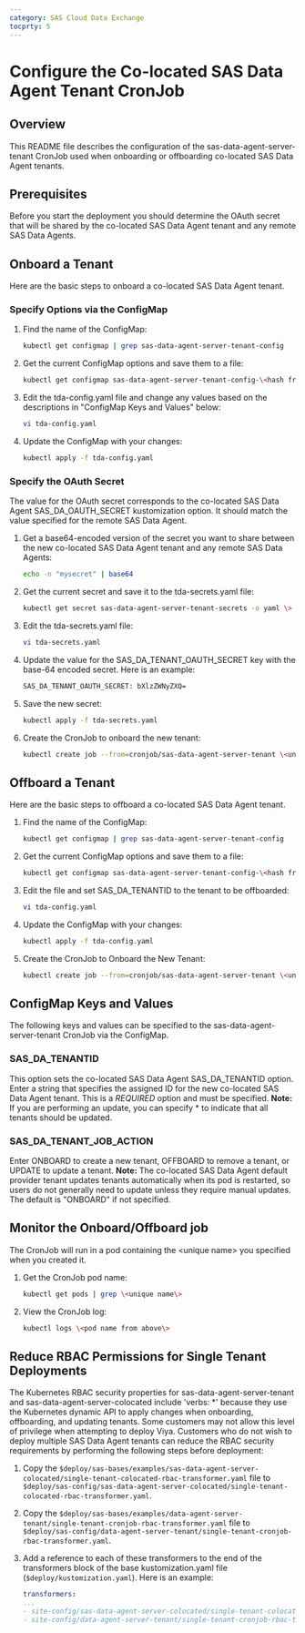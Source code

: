 ```yaml
---
category: SAS Cloud Data Exchange
tocprty: 5
---
```


# Configure the Co-located SAS Data Agent Tenant CronJob

## Overview

This README file describes the configuration of the sas-data-agent-server-tenant CronJob used when onboarding or offboarding co-located SAS Data Agent tenants.

## Prerequisites

Before you start the deployment you should determine the OAuth secret that will be shared by the co-located SAS Data Agent tenant and any remote SAS Data Agents.

## Onboard a Tenant

Here are the basic steps to onboard a co-located SAS Data Agent tenant.

### Specify Options via the ConfigMap

1. Find the name of the ConfigMap:

   ```bash
   kubectl get configmap | grep sas-data-agent-server-tenant-config
   ```

2. Get the current ConfigMap options and save them to a file:

   ```bash
   kubectl get configmap sas-data-agent-server-tenant-config-\<hash from step 1\> -o yaml \> tda-config.yaml
   ```

3. Edit the tda-config.yaml file and change any values based on the descriptions in "ConfigMap Keys and Values" below:

   ```bash
   vi tda-config.yaml
   ```
   
4. Update the ConfigMap with your changes:

   ```bash
   kubectl apply -f tda-config.yaml
   ```

### Specify the OAuth Secret

The value for the OAuth secret corresponds to the co-located SAS Data Agent SAS_DA_OAUTH_SECRET kustomization option. It should match the value specified for the remote SAS Data Agent.

1. Get a base64-encoded version of the secret you want to share between the new co-located SAS Data Agent tenant and any remote SAS Data Agents:

   ```bash
   echo -n "mysecret" | base64
   ```

2. Get the current secret and save it to the tda-secrets.yaml file:

   ```bash
   kubectl get secret sas-data-agent-server-tenant-secrets -o yaml \> tda-secrets.yaml
   ```

3. Edit the tda-secrets.yaml file:

   ```bash
   vi tda-secrets.yaml
   ```

4. Update the value for the SAS_DA_TENANT_OAUTH_SECRET key with the base-64 encoded secret. Here is an example:
   
   ```bash
   SAS_DA_TENANT_OAUTH_SECRET: bXlzZWNyZXQ=
   ```

5. Save the new secret:

   ```bash
   kubectl apply -f tda-secrets.yaml
   ```

6. Create the CronJob to onboard the new tenant:

   ```bash
   kubectl create job --from=cronjob/sas-data-agent-server-tenant \<unique name\>
   ```

## Offboard a Tenant

Here are the basic steps to offboard a co-located SAS Data Agent tenant.

1. Find the name of the ConfigMap:

   ```bash
   kubectl get configmap | grep sas-data-agent-server-tenant-config
   ```
   
2. Get the current ConfigMap options and save them to a file:

   ```bash
   kubectl get configmap sas-data-agent-server-tenant-config-\<hash from above\> -o yaml \> tda-config.yaml
   ```

3. Edit the file and set SAS_DA_TENANTID to the tenant to be offboarded:

   ```bash
   vi tda-config.yaml
   ```
   
4. Update the ConfigMap with your changes:

   ```bash
   kubectl apply -f tda-config.yaml
   ```

5. Create the CronJob to Onboard the New Tenant:

   ```bash
   kubectl create job --from=cronjob/sas-data-agent-server-tenant \<unique name\>
   ```

## ConfigMap Keys and Values

The following keys and values can be specified to the sas-data-agent-server-tenant CronJob via the ConfigMap.

### SAS_DA_TENANTID

This option sets the co-located SAS Data Agent SAS_DA_TENANTID option.
Enter a string that specifies the assigned ID for the new co-located SAS Data Agent tenant. 
This is a *REQUIRED* option and must be specified.
**Note:**  If you are performing an update, you can specify * to indicate that all tenants should be updated.

### SAS_DA_TENANT_JOB_ACTION

Enter ONBOARD to create a new tenant, OFFBOARD to remove a tenant, or UPDATE to update a tenant.
**Note:** The co-located SAS Data Agent default provider tenant updates tenants automatically when
its pod is restarted, so users do not generally need to update unless they require manual updates.
The default is "ONBOARD" if not specified.

## Monitor the Onboard/Offboard job

The CronJob will run in a pod containing the \<unique name\> you specified when you created it.

1. Get the CronJob pod name:

   ```bash
   kubectl get pods | grep \<unique name\>
   ```

2. View the CronJob log:

   ```bash
   kubectl logs \<pod name from above\>
   ```
## Reduce RBAC Permissions for Single Tenant Deployments

The Kubernetes RBAC security properties for sas-data-agent-server-tenant and sas-data-agent-server-colocated include 'verbs: *' because they use the Kubernetes dynamic API to apply changes when onboarding, offboarding, and updating tenants.
Some customers may not allow this level of privilege when attempting to deploy Viya.  Customers who do not wish to deploy multiple SAS Data Agent tenants can reduce the RBAC security requirements by performing the following steps before deployment:    

1. Copy the `$deploy/sas-bases/examples/sas-data-agent-server-colocated/single-tenant-colocated-rbac-transformer.yaml` file to `$deploy/sas-config/sas-data-agent-server-colocated/single-tenant-colocated-rbac-transformer.yaml`.

2. Copy the `$deploy/sas-bases/examples/data-agent-server-tenant/single-tenant-cronjob-rbac-transformer.yaml` file to `$deploy/sas-config/data-agent-server-tenant/single-tenant-cronjob-rbac-transformer.yaml`.

3. Add a reference to each of these transformers to the end of the transformers block
of the base kustomization.yaml file (`$deploy/kustomization.yaml`). Here is an
example:

   ```yaml
   transformers:
   ...
   - site-config/sas-data-agent-server-colocated/single-tenant-colocated-rbac-transformer.yaml
   - site-config/data-agent-server-tenant/single-tenant-cronjob-rbac-transformer.yaml
   ```

